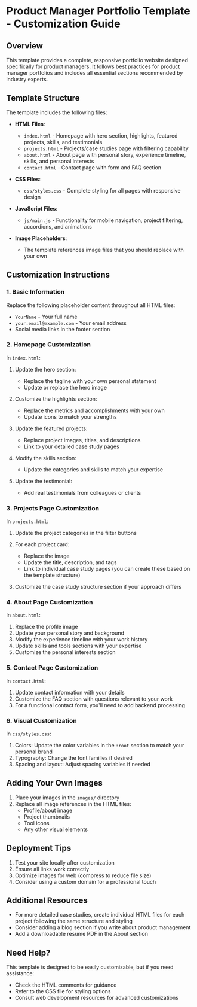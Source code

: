 # Product Manager Portfolio Template - Customization Guide

## Overview

This template provides a complete, responsive portfolio website designed specifically for product managers. It follows best practices for product manager portfolios and includes all essential sections recommended by industry experts.

## Template Structure

The template includes the following files:

- **HTML Files**:
  - `index.html` - Homepage with hero section, highlights, featured projects, skills, and testimonials
  - `projects.html` - Projects/case studies page with filtering capability
  - `about.html` - About page with personal story, experience timeline, skills, and personal interests
  - `contact.html` - Contact page with form and FAQ section

- **CSS Files**:
  - `css/styles.css` - Complete styling for all pages with responsive design

- **JavaScript Files**:
  - `js/main.js` - Functionality for mobile navigation, project filtering, accordions, and animations

- **Image Placeholders**:
  - The template references image files that you should replace with your own

## Customization Instructions

### 1. Basic Information

Replace the following placeholder content throughout all HTML files:

- `YourName` - Your full name
- `your.email@example.com` - Your email address
- Social media links in the footer section

### 2. Homepage Customization

In `index.html`:

1. Update the hero section:
   - Replace the tagline with your own personal statement
   - Update or replace the hero image

2. Customize the highlights section:
   - Replace the metrics and accomplishments with your own
   - Update icons to match your strengths

3. Update the featured projects:
   - Replace project images, titles, and descriptions
   - Link to your detailed case study pages

4. Modify the skills section:
   - Update the categories and skills to match your expertise

5. Update the testimonial:
   - Add real testimonials from colleagues or clients

### 3. Projects Page Customization

In `projects.html`:

1. Update the project categories in the filter buttons
2. For each project card:
   - Replace the image
   - Update the title, description, and tags
   - Link to individual case study pages (you can create these based on the template structure)

3. Customize the case study structure section if your approach differs

### 4. About Page Customization

In `about.html`:

1. Replace the profile image
2. Update your personal story and background
3. Modify the experience timeline with your work history
4. Update skills and tools sections with your expertise
5. Customize the personal interests section

### 5. Contact Page Customization

In `contact.html`:

1. Update contact information with your details
2. Customize the FAQ section with questions relevant to your work
3. For a functional contact form, you'll need to add backend processing

### 6. Visual Customization

In `css/styles.css`:

1. Colors: Update the color variables in the `:root` section to match your personal brand
2. Typography: Change the font families if desired
3. Spacing and layout: Adjust spacing variables if needed

## Adding Your Own Images

1. Place your images in the `images/` directory
2. Replace all image references in the HTML files:
   - Profile/about image
   - Project thumbnails
   - Tool icons
   - Any other visual elements

## Deployment Tips

1. Test your site locally after customization
2. Ensure all links work correctly
3. Optimize images for web (compress to reduce file size)
4. Consider using a custom domain for a professional touch

## Additional Resources

- For more detailed case studies, create individual HTML files for each project following the same structure and styling
- Consider adding a blog section if you write about product management
- Add a downloadable resume PDF in the About section

## Need Help?

This template is designed to be easily customizable, but if you need assistance:
- Check the HTML comments for guidance
- Refer to the CSS file for styling options
- Consult web development resources for advanced customizations
